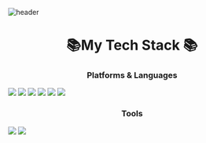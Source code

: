 ![header](https://capsule-render.vercel.app/api?type=waving&color=timeGradient&height=300&section=header&text=Greentea%20Github&fontSize=70)


<h1 align="center">📚My Tech Stack 📚</h1>
<p align="center">
	<h3 align="center">Platforms & Languages</h3>
  		<img src="https://img.shields.io/badge/Python-3766AB?style=flat-square&logo=Python&logoColor=white"/>
  		<img src="https://img.shields.io/badge/React-F7DF1E?style=flat-square&logo=javascript&logoColor=white"/>
    		<img src="https://img.shields.io/badge/Javascript-F7DF1E?style=flat-square&logo=React&logoColor=white"/>
		<img src="https://img.shields.io/badge/HTML5-E34F26?style=flat-square&logo=HTML5&logoColor=white" />
		<img src="https://img.shields.io/badge/CSS3-1572B6?style=flat-square&logo=CSS3&logoColor=white" />
  		<img src="https://img.shields.io/badge/Node.js-339933?style=flat-square&logo=Node.js&logoColor=white"/>
    	<h3 align="center">Tools</h3>
     		<img src="https://img.shields.io/badge/Node.js-339933?style=flat-square&logo=Node.js&logoColor=white"/>
       		<img src="https://img.shields.io/badge/Node.js-339933?style=flat-square&logo=Node.js&logoColor=white"/>


</p>
